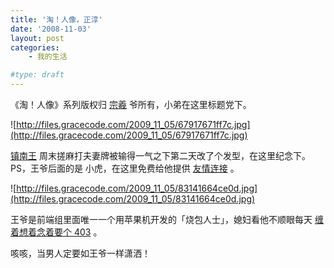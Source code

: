 ```yaml
---
title: '淘！人像，正淳'
date: '2008-11-03'
layout: post
categories:
    - 我的生活

#type: draft
---
```


《淘！人像》系列版权归  [宗羲](http://www.om19.cn/)  爷所有，小弟在这里标题党下。

![http://files.gracecode.com/2009_11_05/67917671ff7c.jpg](http://files.gracecode.com/2009_11_05/67917671ff7c.jpg)

 [镇南王](http://www.htmlcssjs.com/) 周末搓麻打夫妻牌被输得一气之下第二天改了个发型，在这里纪念下。PS，王爷后面的是 小虎，在这里免费给他提供 [友情连接](http://www.macji.com) 。

![http://files.gracecode.com/2009_11_05/83141664ce0d.jpg](http://files.gracecode.com/2009_11_05/83141664ce0d.jpg)

王爷是前端组里面唯一一个用苹果机开发的「烧包人士」，媳妇看他不顺眼每天 [缠着想着念着要个 403](http://www.yiyitoo.com/archives/761) 。

咳咳，当男人定要如王爷一样潇洒！
